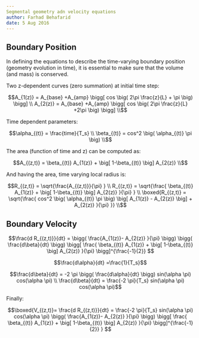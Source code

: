 ```yaml
---
Segmental geometry adn velocity equations
author: Farhad Behafarid
date: 5 Aug 2016
---
```


## Boundary Position

In defining the equations to describe the time-varying boundary position (geometry evolution in time), it is essential to make sure that the volume (and mass) is conserved. 

Two z-dependent curves (zero summation) at initial time step:
~~~math
A_{1(z)} = A_{base} +A_{amp}  \bigg[ cos \big( 2\pi \frac{z}{L} + \pi \big) \bigg] \\

A_{2(z)} = A_{base} +A_{amp}  \bigg[ cos \big( 2\pi \frac{z}{L} +2\pi \big) \bigg] \\
~~~

Time dependent parameters:

~~~math
\alpha_{(t)} = \frac{time}{T_s} \\

\beta_{(t)} = cos^2 \big( \alpha_{(t)} \pi \big) \\
~~~

The area (function of time and z) can be computed as:
~~~math
A_{(z,t)} = \beta_{(t)} A_{1(z)} + \big[ 1-\beta_{(t)} \big] A_{2(z)} \\
~~~

And having the area, time varying local radius is:
~~~math
R_{(z,t)}    = \sqrt{\frac{A_{(z,t)}}{\pi} } \\

R_{(z,t)}    = \sqrt{\frac{ \beta_{(t)} A_{1(z)} + \big[ 1-\beta_{(t)} \big] A_{2(z)}      }{\pi} } \\

\boxed{R_{(z,t)}    = \sqrt{\frac{    cos^2 \big( \alpha_{(t)} \pi \big)             \big[ A_{1(z)} -  A_{2(z)} \big]  +  A_{2(z)}      }{\pi} }} \\
~~~


## Boundary Velocity

~~~math
\frac{d R_{(z,t)}}{dt} = \bigg( \frac{A_{1(z)}- A_{2(z)} }{\pi} \bigg)   \bigg( \frac{d\beta}{dt} \bigg)      \bigg[ \frac{ \beta_{(t)} A_{1(z)} + \big[ 1-\beta_{(t)} \big] A_{2(z)}      }{\pi}    \bigg]^{\frac{-1}{2}}                   
~~~

~~~math
\frac{d\alpha}{dt} =\frac{1}{T_s}
~~~


~~~math
\frac{d\beta}{dt} = -2 \pi \bigg( \frac{d\alpha}{dt} \bigg) sin(\alpha \pi) cos(\alpha \pi) \\

\frac{d\beta}{dt} = \frac{-2 \pi}{T_s} sin(\alpha \pi) cos(\alpha \pi)
~~~

Finally:

~~~math
\boxed{V_{(z,t)}= \frac{d R_{(z,t)}}{dt} = \frac{-2 \pi}{T_s} sin(\alpha \pi) cos(\alpha \pi) \bigg( \frac{A_{1(z)}- A_{2(z)} }{\pi} \bigg) \bigg[ \frac{ \beta_{(t)} A_{1(z)} + \big[ 1-\beta_{(t)} \big] A_{2(z)}      }{\pi}    \bigg]^{\frac{-1}{2}}    }               
~~~



